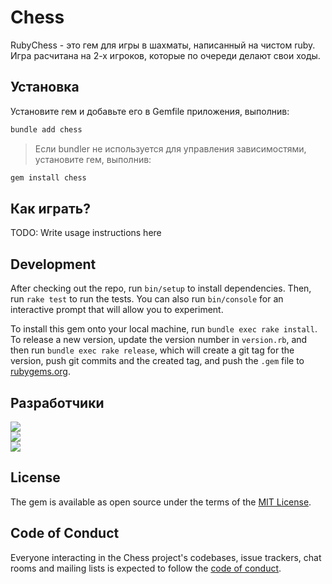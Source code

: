 # Chess

RubyChess - это гем для игры в шахматы, написанный на чистом ruby. Игра расчитана на 2-х игроков, которые по очереди делают свои ходы.

## Установка

Установите гем и добавьте его в Gemfile приложения, выполнив:

```sh
bundle add chess
```
    
>Если bundler не используется для управления зависимостями, установите гем, выполнив:

```sh
gem install chess
```

## Как играть?

TODO: Write usage instructions here

## Development

After checking out the repo, run `bin/setup` to install dependencies. Then, run `rake test` to run the tests. You can also run `bin/console` for an interactive prompt that will allow you to experiment.

To install this gem onto your local machine, run `bundle exec rake install`. To release a new version, update the version number in `version.rb`, and then run `bundle exec rake release`, which will create a git tag for the version, push git commits and the created tag, and push the `.gem` file to [rubygems.org](https://rubygems.org).

## Разработчики

![](https://img.shields.io/badge/3.10-%D0%A8%D0%B2%D0%B5%D1%86%20%D0%94%D0%BC%D0%B8%D1%82%D1%80%D0%B8%D0%B9-critical)<br>
![](https://img.shields.io/badge/3.10-%D0%A8%D0%B0%D1%88%D1%83%D1%80%D0%B8%D0%BD%20%D0%95%D0%B3%D0%BE%D1%80-critical)<br>
![](https://img.shields.io/badge/3.10-%D0%9C%D0%B0%D1%80%D1%87%D0%B5%D0%BD%D0%BA%D0%BE%20%D0%9A%D0%BE%D0%BD%D1%81%D1%82%D0%B0%D0%BD%D1%82%D0%B8%D0%BD-critical)<br>

## License

The gem is available as open source under the terms of the [MIT License](https://opensource.org/licenses/MIT).

## Code of Conduct

Everyone interacting in the Chess project's codebases, issue trackers, chat rooms and mailing lists is expected to follow the [code of conduct](https://github.com/[USERNAME]/chess/blob/master/CODE_OF_CONDUCT.md).
